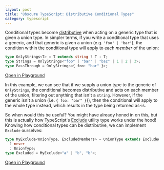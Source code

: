```yaml
---
layout: post
title: "Obscure TypeScript: Distributive Conditional Types"
category: typescript
---
```


Conditional types become
[distributive](https://www.typescriptlang.org/docs/handbook/2/conditional-types.html#distributive-conditional-types)
when acting on a generic type that is given a union type. In simpler terms, if you write
a conditional type that uses a generic, and that generic is given a union (e.g.
`'foo' | 'bar'`), the condition within the conditional type will apply to each _member_
of the union:

~~~ts
type OnlyStrings<T> = T extends string ? T : T;
type Strings = OnlyStrings<"foo" | "bar" | "baz" | 1 | 2 | 3>;
type PassThrough = OnlyStrings<{ foo: "bar" }>;
~~~

[Open in Playground](https://www.typescriptlang.org/play?ssl=2&ssc=62&pln=1&pc=1#code/C4TwDgpgBA8gdgGxAZWAJwJZwOYGcA8AKgHxQC8UhUEAHsBHACa5S7pbZQD8lUAXFDgQAbhDQAoUJCipMOFhXhJZHAgHIAZgHstaqAB8oagEYBDNHsMnTAL0tQAjAagAmZwGZiQA)

In this example, we can see that if we supply a union type to the generic of
`OnlyStrings`, the conditional becomes distributive and acts on each member of the
union, filtering out anything that isn't a `string`. However, if the generic isn't a
union (i.e. `{ foo: "bar" }`}), then the conditional will apply to the whole type
instead, which results in the type being returned as-is.

So when would this be useful? You might have already honed in on this, but this is
actually how TypeScript's
[Exclude](https://www.typescriptlang.org/docs/handbook/utility-types.html#excludeuniontype-excludedmembers)
utility type works under the hood! Knowing how conditional types can be distributive, we
can implement `Exclude` ourselves:

~~~ts
type MyExclude<UnionType, ExcludedMembers> = UnionType extends ExcludedMembers
  ? never
  : UnionType;
type Excluded = MyExclude<"a" | "b", "b">;
~~~

[Open in Playground](https://www.typescriptlang.org/play?#code/C4TwDgpgBAsiCiAPAxgGwK4BMIB4CqAdgJYD2BAKuBADRRJpYSYwQC2ARhAE4DOAfFAC8UQqQpUoERMAgFMPOigzZmbTrwBQUKAH4oBCADduWqAC4RxMpUgBuDaEiKGKobARLGOAEQBDb1AAPlDe7N60od58tkA)
